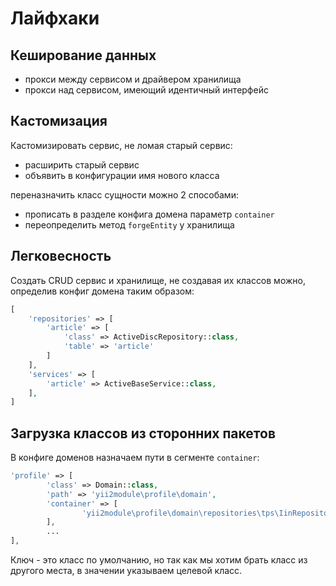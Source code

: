 Лайфхаки
========

## Кеширование данных

* прокси между сервисом и драйвером хранилища
* прокси над сервисом, имеющий идентичный интерфейс

## Кастомизация

Кастомизировать сервис, не ломая старый сервис:

* расширить старый сервис
* объявить в конфигурации имя нового класса

переназначить класс сущности можно 2 способами: 

* прописать в разделе конфига домена параметр `container`
* переопределить метод `forgeEntity` у хранилища

## Легковесность

Создать CRUD сервис и хранилище, не создавая их классов можно, определив конфиг домена таким образом:

```php
[
	'repositories' => [
		'article' => [
			'class' => ActiveDiscRepository::class,
			'table' => 'article'
		]
	],
	'services' => [
		'article' => ActiveBaseService::class,
	],
]
```

## Загрузка классов из сторонних пакетов

В конфиге доменов назначаем пути в сегменте `container`:

```php
'profile' => [
		'class' => Domain::class,
		'path' => 'yii2module\profile\domain',
		'container' => [
				'yii2module\profile\domain\repositories\tps\IinRepository' => 'yii2module\example\domain\profile\repositories\tps\IinRepository',
		],
		...
],
```

Ключ - это класс по умолчанию, но так как мы хотим брать класс из другого места, в значении указываем целевой класс.
